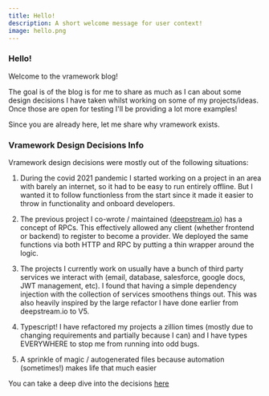 ```yaml
---
title: Hello!
description: A short welcome message for user context!
image: hello.png
---
```


### Hello! 

Welcome to the vramework blog!

The goal is of the blog is for me to share as much as I can about some design decisions I have taken whilst working on some of my projects/ideas. Once those are open for testing I'll be providing a lot more examples!

Since you are already here, let me share why vramework exists.

### Vramework Design Decisions Info

Vramework design decisions were mostly out of the following situations:

1) During the covid 2021 pandemic I started working on a project in an area with barely an internet, so it had to be easy to run entirely offline. But I wanted it to follow functionless from the start since it made it easier to throw in functionality and onboard developers.

2) The previous project I co-wrote / maintained ([deepstream.io](https://deepstream.io/)) has a concept of RPCs. This effectively allowed any client (whether frontend or backend) to register to become a provider. We deployed the same functions via both HTTP and RPC by putting a thin wrapper around the logic.

3) The projects I currently work on usually have a bunch of third party services we interact with (email, database, salesforce, google docs, JWT  management, etc). I found that having a simple dependency injection with the collection of services smoothens things out. This was also heavily inspired by the large refactor I have done earlier from  deepstream.io to V5.

4) Typescript! I have refactored my projects a zillion times (mostly due to changing requirements and partially because I can) and I have types EVERYWHERE to stop me from running into odd bugs.

5) A sprinkle of magic / autogenerated files because automation (sometimes!) makes life that much easier

You can take a deep dive into the decisions [here](/docs)